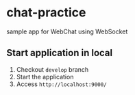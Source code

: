# chat-practice
sample app for WebChat using WebSocket

## Start application in local

1. Checkout `develop` branch
2. Start the application
3. Access `http://localhost:9000/`